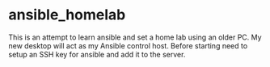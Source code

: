# ansible_homelab
This is an attempt to learn ansible and set a home lab using an older PC. My new desktop will act as my Ansible control host.
Before starting need to setup an SSH key for ansible and add it to the server.


